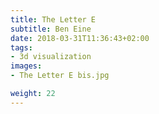 ```yaml
---
title: The Letter E
subtitle: Ben Eine
date: 2018-03-31T11:36:43+02:00
tags:
- 3d visualization
images:
- The Letter E bis.jpg

weight: 22
---
```



